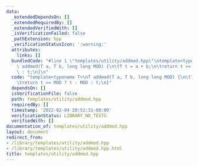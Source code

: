 ```yaml
---
data:
  _extendedDependsOn: []
  _extendedRequiredBy: []
  _extendedVerifiedWith: []
  _isVerificationFailed: false
  _pathExtension: hpp
  _verificationStatusIcon: ':warning:'
  attributes:
    links: []
  bundledCode: "#line 1 \"templates/utility/addmod.hpp\"\ntemplate<typename T>\nT\
    \ addmod(T a, T b, long long MOD) {\n\tT t = a + b;\n\treturn t >= MOD ? t - MOD\
    \ : t;\n}\n"
  code: "template<typename T>\nT addmod(T a, T b, long long MOD) {\n\tT t = a + b;\n\
    \treturn t >= MOD ? t - MOD : t;\n}"
  dependsOn: []
  isVerificationFile: false
  path: templates/utility/addmod.hpp
  requiredBy: []
  timestamp: '2022-02-04 20:52:31-08:00'
  verificationStatus: LIBRARY_NO_TESTS
  verifiedWith: []
documentation_of: templates/utility/addmod.hpp
layout: document
redirect_from:
- /library/templates/utility/addmod.hpp
- /library/templates/utility/addmod.hpp.html
title: templates/utility/addmod.hpp
---
```

